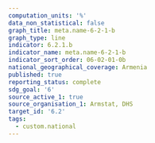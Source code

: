 ```yaml
---
computation_units: '%'
data_non_statistical: false
graph_title: meta.name-6-2-1-b
graph_type: line
indicator: 6.2.1.b
indicator_name: meta.name-6-2-1-b
indicator_sort_order: 06-02-01-0b
national_geographical_coverage: Armenia
published: true
reporting_status: complete
sdg_goal: '6'
source_active_1: true
source_organisation_1: Armstat, DHS
target_id: '6.2'
tags:
  - custom.national
---
```

